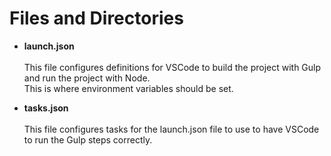 # Files and Directories
* **launch.json**<br><br>
This file configures definitions for VSCode to build the project with Gulp and run the project with Node.  
This is where environment variables should be set.

* **tasks.json**<br><br>
This file configures tasks for the launch.json file to use to have VSCode to run the Gulp steps correctly.